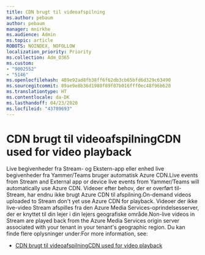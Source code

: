 ```yaml
---
title: CDN brugt til videoafspilning
ms.author: pebaum
author: pebaum
manager: mnirkhe
ms.audience: Admin
ms.topic: article
ROBOTS: NOINDEX, NOFOLLOW
localization_priority: Priority
ms.collection: Adm_O365
ms.custom:
- "9002552"
- "5146"
ms.openlocfilehash: 489e92ad8fb38ff6f62db3cb65bfd6d329c63490
ms.sourcegitcommit: 89ae9e8b36d1980f89f07b016fff0ec48f96b620
ms.translationtype: HT
ms.contentlocale: da-DK
ms.lasthandoff: 04/23/2020
ms.locfileid: "43789693"
---
```

# <a name="cdn-used-for-video-playback"></a><span data-ttu-id="138d9-102">CDN brugt til videoafspilning</span><span class="sxs-lookup"><span data-stu-id="138d9-102">CDN used for video playback</span></span>

<span data-ttu-id="138d9-103">Live begivenheder fra Stream- og Ekstern-app eller enhed live begivenheder fra Yammer/Teams bruger automatisk Azure CDN.</span><span class="sxs-lookup"><span data-stu-id="138d9-103">Live events from Stream and External app or device live events from Yammer/Teams will automatically use Azure CDN.</span></span> <span data-ttu-id="138d9-104">Videoer efter behov, der er overført til-Stream, har endnu ikke brugt Azure CDN til afspilning.</span><span class="sxs-lookup"><span data-stu-id="138d9-104">On-demand videos uploaded to Stream don't yet use Azure CDN for playback.</span></span> <span data-ttu-id="138d9-105">Videoer der ikke live-video Stream afspilles fra den Azure Media Services-oprindelsesserver, der er knyttet til din lejer i din lejers geografiske område.</span><span class="sxs-lookup"><span data-stu-id="138d9-105">Non-live videos in Stream are played back from the Azure Media Services origin server associated with your tenant in your tenant's geographic region.</span></span> <span data-ttu-id="138d9-106">Du kan finde flere oplysninger under:</span><span class="sxs-lookup"><span data-stu-id="138d9-106">For more information, see:</span></span>

- [<span data-ttu-id="138d9-107">CDN brugt til videoafspilning</span><span class="sxs-lookup"><span data-stu-id="138d9-107">CDN used for video playback</span></span>](https://docs.microsoft.com/da-DK/stream/network-overview#cdn-used-for-video-playback)
